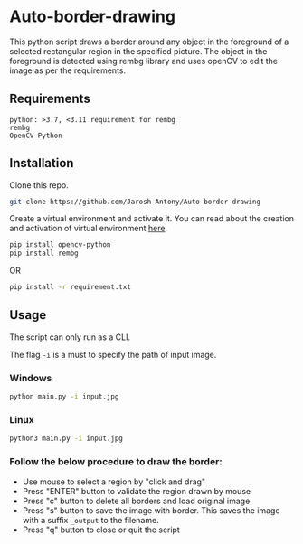 # Auto-border-drawing
This python script draws a border around any object in the foreground of a selected rectangular region in the specified picture. The object in the foreground is detected using rembg library and uses openCV to edit the image as per the requirements.

## Requirements

```
python: >3.7, <3.11 requirement for rembg
rembg
OpenCV-Python
```

## Installation

Clone this repo.
```bash
git clone https://github.com/Jarosh-Antony/Auto-border-drawing
```

Create a virtual environment and activate it.
You can read about the creation and activation of virtual environment [here](https://docs.python.org/3/tutorial/venv.html).

```bash
pip install opencv-python
pip install rembg
```
OR
```bash
pip install -r requirement.txt
```

## Usage
The script can only run as a CLI.

The flag `-i` is a must to specify the path of input image.

### Windows
```bash
python main.py -i input.jpg
```

### Linux
```bash
python3 main.py -i input.jpg
```

### Follow the below procedure to draw the border:
- Use mouse to select a region by "click and drag"
- Press "ENTER" button to validate the region drawn by mouse
- Press "c" button to delete all borders and load original image
- Press "s" button to save the image with border. This saves the image with a suffix `_output` to the filename.
- Press "q" button to close or quit the script

